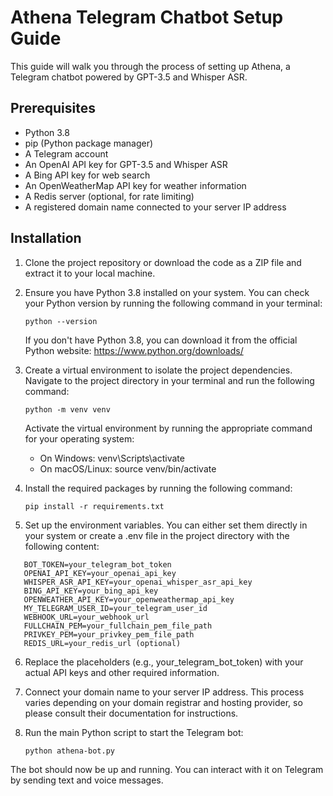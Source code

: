 # Athena Telegram Chatbot Setup Guide

This guide will walk you through the process of setting up Athena, a Telegram chatbot powered by GPT-3.5 and Whisper ASR.

## Prerequisites

- Python 3.8
- pip (Python package manager)
- A Telegram account
- An OpenAI API key for GPT-3.5 and Whisper ASR
- A Bing API key for web search
- An OpenWeatherMap API key for weather information
- A Redis server (optional, for rate limiting)
- A registered domain name connected to your server IP address

## Installation

1. Clone the project repository or download the code as a ZIP file and extract it to your local machine.

2. Ensure you have Python 3.8 installed on your system. You can check your Python version by running the following command in your terminal:

   `python --version`

   If you don't have Python 3.8, you can download it from the official Python website: https://www.python.org/downloads/

3. Create a virtual environment to isolate the project dependencies. Navigate to the project directory in your terminal and run the following command:

   `python -m venv venv`

   Activate the virtual environment by running the appropriate command for your operating system:

   - On Windows: venv\Scripts\activate
   - On macOS/Linux: source venv/bin/activate

4. Install the required packages by running the following command:

   `pip install -r requirements.txt`

5. Set up the environment variables. You can either set them directly in your system or create a .env file in the project directory with the following content:

```
   BOT_TOKEN=your_telegram_bot_token
   OPENAI_API_KEY=your_openai_api_key
   WHISPER_ASR_API_KEY=your_openai_whisper_asr_api_key
   BING_API_KEY=your_bing_api_key
   OPENWEATHER_API_KEY=your_openweathermap_api_key
   MY_TELEGRAM_USER_ID=your_telegram_user_id
   WEBHOOK_URL=your_webhook_url
   FULLCHAIN_PEM=your_fullchain_pem_file_path
   PRIVKEY_PEM=your_privkey_pem_file_path
   REDIS_URL=your_redis_url (optional)
```

6. Replace the placeholders (e.g., your_telegram_bot_token) with your actual API keys and other required information.

7. Connect your domain name to your server IP address. This process varies depending on your domain registrar and hosting provider, so please consult their documentation for instructions.

8. Run the main Python script to start the Telegram bot:

   `python athena-bot.py`

The bot should now be up and running. You can interact with it on Telegram by sending text and voice messages.

